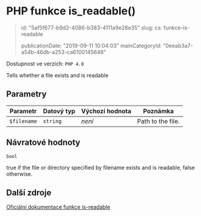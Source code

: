 PHP funkce is_readable()
========================

> id: "5af5f677-b9d2-4086-b383-4111a9e28e35"
> slug:
> 	cs: funkce-is-readable
>
> publicationDate: "2019-09-11 10:04:03"
> mainCategoryId: "0eeab3a7-a54b-46db-a253-ca6100145648"

Dostupnost ve verzích: `PHP 4.0`

Tells whether a file exists and is readable


Parametry
--------------

| Parametr | Datový typ | Výchozí hodnota | Poznámka |
|-----|-----|-----|-----|
| `$filename` | `string` | *není* | Path to the file. |


Návratové hodnoty
----------------

`bool`

true if the file or directory specified by
filename exists and is readable, false otherwise.

Další zdroje
------------

[Oficiální dokumentace funkce is-readable](https://www.php.net/manual/en/function.is-readable.php)
